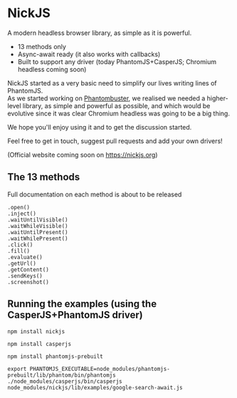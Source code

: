 NickJS
======


A modern headless browser library, as simple as it is powerful.

* 13 methods only 
* Async-await ready (it also works with callbacks)
* Built to support any driver (today PhantomJS+CasperJS; Chromium headless coming soon)


NickJS started as a very basic need to simplify our lives writing lines of PhantomJS. 
<br>As we started working on [Phantombuster](https://phantombuster.com), we realised we needed a higher-level library, as simple and powerful as possible, and which would be evolutive since it was clear Chromium headless was going to be a big thing.

We hope you'll enjoy using it and to get the discussion started. 

Feel free to get in touch, suggest pull requests and add your own drivers!


(Official website coming soon on https://nickjs.org)


The 13 methods
---------

Full documentation on each method is about to be released

```
.open()
.inject()
.waitUntilVisible()
.waitWhileVisible()
.waitUntilPresent()
.waitWhilePresent()
.click()
.fill()
.evaluate()
.getUrl()
.getContent()
.sendKeys()
.screenshot()

```

Running the examples (using the CasperJS+PhantomJS driver)
------------------------------------------------

    npm install nickjs
    
    npm install casperjs
    
    npm install phantomjs-prebuilt
    
    export PHANTOMJS_EXECUTABLE=node_modules/phantomjs-prebuilt/lib/phantom/bin/phantomjs
    ./node_modules/casperjs/bin/casperjs node_modules/nickjs/lib/examples/google-search-await.js
